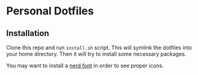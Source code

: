 # Personal Dotfiles

## Installation

Clone this repo and run `install.sh` script.
This will symlink the dotfiles into your home directory. Then it will try to install some necessary packages.

You may want to install a [nerd font](https://www.nerdfonts.com/font-downloads) in order to see proper icons.
